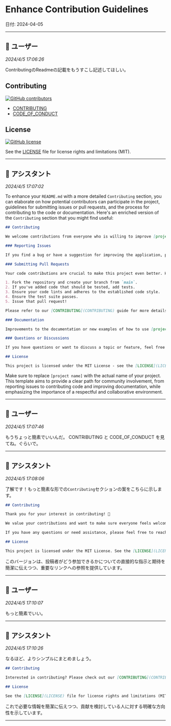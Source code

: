 # Enhance Contribution Guidelines

日付: 2024-04-05

---

## 👤 ユーザー
*2024/4/5 17:06:26*

ContributingのReadmeの記載をもうすこし記述してほしい。

## Contributing

[![GitHub contributors](https://img.shields.io/github/contributors/suguruTakahashi-1234/DISample)](https://github.com/suguruTakahashi-1234/DISample/graphs/contributors)

- [CONTRIBUTING](CONTRIBUTING)
- [CODE_OF_CONDUCT](CODE_OF_CONDUCT)

## License

[![GitHub license](https://img.shields.io/github/license/suguruTakahashi-1234/DISample)](https://github.com/suguruTakahashi-1234/DISample/blob/main/LICENSE)

See the [LICENSE](LICENSE) file for license rights and limitations (MIT).

---

## 🤖 アシスタント
*2024/4/5 17:07:02*

To enhance your `README.md` with a more detailed `Contributing` section, you can elaborate on how potential contributors can participate in the project, guidelines for submitting issues or pull requests, and the process for contributing to the code or documentation. Here's an enriched version of the `Contributing` section that you might find useful:

```markdown
## Contributing

We welcome contributions from everyone who is willing to improve [project name]. Here's how you can contribute:

### Reporting Issues

If you find a bug or have a suggestion for improving the application, please use our [Issues](https://github.com/suguruTakahashi-1234/DISample/issues) page to report them. Before creating a new issue, make sure to check if it has already been reported. When reporting a new issue, please include as much detail as possible to help us understand and resolve the issue more efficiently.

### Submitting Pull Requests

Your code contributions are crucial to make this project even better. Here are the steps to submit your pull requests:

1. Fork the repository and create your branch from `main`.
2. If you've added code that should be tested, add tests.
3. Ensure your code lints and adheres to the established code style.
4. Ensure the test suite passes.
5. Issue that pull request!

Please refer to our [CONTRIBUTING](CONTRIBUTING) guide for more details on contributing to [project name]. We also adhere to a [CODE_OF_CONDUCT](CODE_OF_CONDUCT) and expect all contributors to do the same to ensure our community remains open and welcoming.

### Documentation

Improvements to the documentation or new examples of how to use [project name] are always appreciated. If you are modifying or adding something significant to the documentation, please consider discussing it in an issue first.

### Questions or Discussions

If you have questions or want to discuss a topic or feature, feel free to open a discussion in our [Discussions](https://github.com/suguruTakahashi-1234/DISample/discussions) section.

## License

This project is licensed under the MIT License - see the [LICENSE](LICENSE) file for details. Contributions to this project will be licensed accordingly.

```

Make sure to replace `[project name]` with the actual name of your project. This template aims to provide a clear path for community involvement, from reporting issues to contributing code and improving documentation, while emphasizing the importance of a respectful and collaborative environment.

---

## 👤 ユーザー
*2024/4/5 17:07:46*

もうちょっと簡素でいいんだ。
CONTRIBUTING と CODE_OF_CONDUCT を見てね。ぐらいで。

---

## 🤖 アシスタント
*2024/4/5 17:08:06*

了解です！もっと簡素な形での`Contributing`セクションの案をこちらに示します。

```markdown
## Contributing

Thank you for your interest in contributing! 🌟

We value your contributions and want to make sure everyone feels welcome to participate. To get started, please take a look at our [CONTRIBUTING guidelines](CONTRIBUTING) and [CODE_OF_CONDUCT](CODE_OF_CONDUCT). These documents will guide you on how to make a contribution and explain our community expectations.

If you have any questions or need assistance, please feel free to reach out.

## License

This project is licensed under the MIT License. See the [LICENSE](LICENSE) file for more information.
```

このバージョンは、投稿者がどう参加できるかについての直接的な指示と期待を簡潔に伝えつつ、重要なリンクへの参照を提供しています。

---

## 👤 ユーザー
*2024/4/5 17:10:07*

もっと簡素でいい。

---

## 🤖 アシスタント
*2024/4/5 17:10:26*

なるほど、よりシンプルにまとめましょう。

```markdown
## Contributing

Interested in contributing? Please check out our [CONTRIBUTING](CONTRIBUTING) and [CODE_OF_CONDUCT](CODE_OF_CONDUCT) for guidelines on how to contribute.

## License

See the [LICENSE](LICENSE) file for license rights and limitations (MIT).
```

これで必要な情報を簡潔に伝えつつ、貢献を検討している人に対する明確な方向性を示しています。

---

